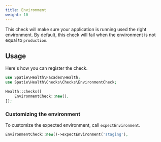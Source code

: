 ```yaml
---
title: Environment
weight: 10
---
```


This check will make sure your application is running used the right environment. By default, this check will fail when the environment is not equal to `production`.

## Usage

Here's how you can register the check.

```php
use Spatie\Health\Facades\Health;
use Spatie\Health\Checks\Checks\EnvironmentCheck;

Health::checks([
    EnvironmentCheck::new(),
]);
```


### Customizing the environment

To customize the expected environment, call `expectEnvironment`.

```php
EnvironmentCheck::new()->expectEnvironment('staging'),
```
